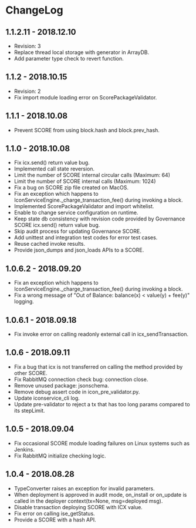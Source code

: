 # ChangeLog

## 1.1.2.11 - 2018.12.10

* Revision: 3
* Replace thread local storage with generator in ArrayDB.
* Add parameter type check to revert function.


## 1.1.2 - 2018.10.15

* Revision: 2
* Fix import module loading error on ScorePackageValidator.


## 1.1.1 - 2018.10.08

* Prevent SCORE from using block.hash and block.prev_hash.


## 1.1.0 - 2018.10.08

* Fix icx.send() return value bug.
* Implemented call state reversion.
* Limit the number of SCORE internal circular calls (Maximum: 64)
* Limit the number of SCORE internal calls (Maximum: 1024)
* Fix a bug on SCORE zip file created on MacOS.
* Fix an exception which happens to IconServiceEngine._charge_transaction_fee() during invoking a block.
* Implemented ScorePackageValidator and import whitelist.
* Enable to change service configuration on runtime.
* Keep state db consistency with revision code provided by Governance SCORE icx.send() return value bug.
* Skip audit process for updating Governance SCORE.
* Add unittest and integration test codes for error test cases.
* Reuse cached invoke results.
* Provide json_dumps and json_loads APIs to a SCORE.


## 1.0.6.2 - 2018.09.20

* Fix an exception which happens to IconServiceEngine._charge_transaction_fee() during invoking a block.
* Fix a wrong message of "Out of Balance: balance(x) < value(y) + fee(y)" logging.


## 1.0.6.1 - 2018.09.18

* Fix invoke error on calling readonly external call in icx_sendTransaction.


## 1.0.6 - 2018.09.11

* Fix a bug that icx is not transferred on calling the method provided by other SCORE.
* Fix RabbitMQ connection check bug: connection close.
* Remove unused package: jsonschema.
* Remove debug assert code in icon_pre_validator.py.
* Update iconservice_cli log.
* Update pre-validator to reject a tx that has too long params compared to its stepLimit.


## 1.0.5 - 2018.09.04

* Fix occasional SCORE module loading failures on Linux systems such as Jenkins.
* Fix RabbitMQ initialize checking logic.


## 1.0.4 - 2018.08.28

* TypeConverter raises an exception for invalid parameters.
* When deployment is approved in audit mode, on_install or on_update is called in the deployer context(tx=None, msg=deployed msg).
* Disable transaction deploying SCORE with ICX value.
* Fix error on calling ise_getStatus.
* Provide a SCORE with a hash API.
